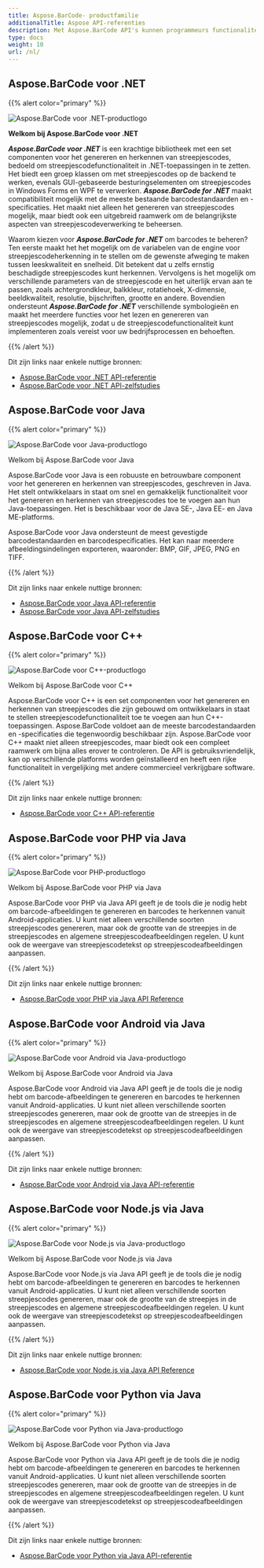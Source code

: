 ```yaml
---
title: Aspose.BarCode- productfamilie
additionalTitle: Aspose API-referenties
description: Met Aspose.BarCode API's kunnen programmeurs functionaliteiten voor het scannen van streepjescodes, het lezen van streepjescodes en qr - scannen controleren en manipuleren. Het biedt een groep klassen om met streepjescodes op de backend te werken, evenals GUI-gebaseerde besturingselementen om streepjescodes te verwerken. Er is een gratis evaluatieversie beschikbaar.
type: docs
weight: 10
url: /nl/
---
```


## Aspose.BarCode voor .NET

{{% alert color="primary" %}} 

![Aspose.BarCode voor .NET-productlogo](../home_1.png)

**Welkom bij Aspose.BarCode voor .NET**

***Aspose.BarCode voor .NET*** is een krachtige bibliotheek met een set componenten voor het genereren en herkennen van streepjescodes, bedoeld om streepjescodefunctionaliteit in .NET-toepassingen in te zetten. Het biedt een groep klassen om met streepjescodes op de backend te werken, evenals GUI-gebaseerde besturingselementen om streepjescodes in Windows Forms en WPF te verwerken. ***Aspose.BarCode for .NET*** maakt compatibiliteit mogelijk met de meeste bestaande barcodestandaarden en -specificaties. Het maakt niet alleen het genereren van streepjescodes mogelijk, maar biedt ook een uitgebreid raamwerk om de belangrijkste aspecten van streepjescodeverwerking te beheersen.

Waarom kiezen voor ***Aspose.BarCode for .NET*** om barcodes te beheren? Ten eerste maakt het het mogelijk om de variabelen van de engine voor streepjescodeherkenning in te stellen om de gewenste afweging te maken tussen leeskwaliteit en snelheid. Dit betekent dat u zelfs ernstig beschadigde streepjescodes kunt herkennen.
Vervolgens is het mogelijk om verschillende parameters van de streepjescode en het uiterlijk ervan aan te passen, zoals achtergrondkleur, balkkleur, rotatiehoek, X-dimensie, beeldkwaliteit, resolutie, bijschriften, grootte en andere.
Bovendien ondersteunt ***Aspose.BarCode for .NET*** verschillende symbologieën en maakt het meerdere functies voor het lezen en genereren van streepjescodes mogelijk, zodat u de streepjescodefunctionaliteit kunt implementeren zoals vereist voor uw bedrijfsprocessen en behoeften.

{{% /alert %}} 

Dit zijn links naar enkele nuttige bronnen:
- [Aspose.BarCode voor .NET API-referentie](/barcode/nl/net/)
- [Aspose.BarCode voor .NET API-zelfstudies](/tutorials/barcode/net/)


## Aspose.BarCode voor Java

{{% alert color="primary" %}}

![Aspose.BarCode voor Java-productlogo](../home_2.png)

Welkom bij Aspose.BarCode voor Java

Aspose.BarCode voor Java is een robuuste en betrouwbare component voor het genereren en herkennen van streepjescodes, geschreven in Java. Het stelt ontwikkelaars in staat om snel en gemakkelijk functionaliteit voor het genereren en herkennen van streepjescodes toe te voegen aan hun Java-toepassingen. Het is beschikbaar voor de Java SE-, Java EE- en Java ME-platforms.

Aspose.BarCode voor Java ondersteunt de meest gevestigde barcodestandaarden en barcodespecificaties. Het kan naar meerdere afbeeldingsindelingen exporteren, waaronder: BMP, GIF, JPEG, PNG en TIFF.

{{% /alert %}} 

Dit zijn links naar enkele nuttige bronnen:
- [Aspose.BarCode voor Java API-referentie](/barcode/java/)
- [Aspose.BarCode voor Java API-zelfstudies](/tutorials/barcode/java/)


## Aspose.BarCode voor C++
{{% alert color="primary" %}}

![Aspose.BarCode voor C++-productlogo](../home_3.png)

Welkom bij Aspose.BarCode voor C++

Aspose.BarCode voor C++ is een set componenten voor het genereren en herkennen van streepjescodes die zijn gebouwd om ontwikkelaars in staat te stellen streepjescodefunctionaliteit toe te voegen aan hun C++-toepassingen. Aspose.BarCode voldoet aan de meeste barcodestandaarden en -specificaties die tegenwoordig beschikbaar zijn. Aspose.BarCode voor C++ maakt niet alleen streepjescodes, maar biedt ook een compleet raamwerk om bijna alles erover te controleren. De API is gebruiksvriendelijk, kan op verschillende platforms worden geïnstalleerd en heeft een rijke functionaliteit in vergelijking met andere commercieel verkrijgbare software.

{{% /alert %}} 

Dit zijn links naar enkele nuttige bronnen:
- [Aspose.BarCode voor C++ API-referentie](/barcode/cpp/)

## Aspose.BarCode voor PHP via Java
{{% alert color="primary" %}}

![Aspose.BarCode voor PHP-productlogo](../home_4.png)

Welkom bij Aspose.BarCode voor PHP via Java

Aspose.BarCode voor PHP via Java API geeft je de tools die je nodig hebt om barcode-afbeeldingen te genereren en barcodes te herkennen vanuit Android-applicaties. U kunt niet alleen verschillende soorten streepjescodes genereren, maar ook de grootte van de streepjes in de streepjescodes en algemene streepjescodeafbeeldingen regelen. U kunt ook de weergave van streepjescodetekst op streepjescodeafbeeldingen aanpassen.

{{% /alert %}} 

Dit zijn links naar enkele nuttige bronnen:
- [Aspose.BarCode voor PHP via Java API Reference](/barcode/php/)


## Aspose.BarCode voor Android via Java
{{% alert color="primary" %}}

![Aspose.BarCode voor Android via Java-productlogo](../home_5.png)

Welkom bij Aspose.BarCode voor Android via Java

Aspose.BarCode voor Android via Java API geeft je de tools die je nodig hebt om barcode-afbeeldingen te genereren en barcodes te herkennen vanuit Android-applicaties. U kunt niet alleen verschillende soorten streepjescodes genereren, maar ook de grootte van de streepjes in de streepjescodes en algemene streepjescodeafbeeldingen regelen. U kunt ook de weergave van streepjescodetekst op streepjescodeafbeeldingen aanpassen.

{{% /alert %}} 

Dit zijn links naar enkele nuttige bronnen:

- [Aspose.BarCode voor Android via Java API-referentie](/barcode/androidjava/)

## Aspose.BarCode voor Node.js via Java
{{% alert color="primary" %}}

![Aspose.BarCode voor Node.js via Java-productlogo](../home_6.png)

Welkom bij Aspose.BarCode voor Node.js via Java

Aspose.BarCode voor Node.js via Java API geeft je de tools die je nodig hebt om barcode-afbeeldingen te genereren en barcodes te herkennen vanuit Android-applicaties. U kunt niet alleen verschillende soorten streepjescodes genereren, maar ook de grootte van de streepjes in de streepjescodes en algemene streepjescodeafbeeldingen regelen. U kunt ook de weergave van streepjescodetekst op streepjescodeafbeeldingen aanpassen.

{{% /alert %}} 

Dit zijn links naar enkele nuttige bronnen:
- [Aspose.BarCode voor Node.js via Java API Reference](/barcode/nodejs/)

## Aspose.BarCode voor Python via Java
{{% alert color="primary" %}}

![Aspose.BarCode voor Python via Java-productlogo](../home_7.png)

Welkom bij Aspose.BarCode voor Python via Java

Aspose.BarCode voor Python via Java API geeft je de tools die je nodig hebt om barcode-afbeeldingen te genereren en barcodes te herkennen vanuit Android-applicaties. U kunt niet alleen verschillende soorten streepjescodes genereren, maar ook de grootte van de streepjes in de streepjescodes en algemene streepjescodeafbeeldingen regelen. U kunt ook de weergave van streepjescodetekst op streepjescodeafbeeldingen aanpassen.

{{% /alert %}} 

Dit zijn links naar enkele nuttige bronnen:
- [Aspose.BarCode voor Python via Java API-referentie](/barcode/python-java/)
